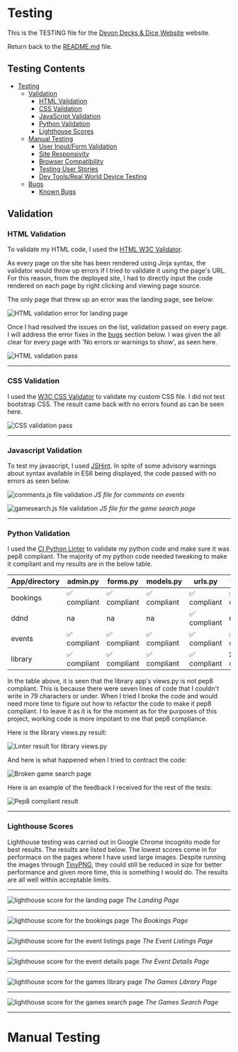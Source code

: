 # **Testing**

This is the TESTING file for the [Devon Decks & Dice Website](https://devon-decks-n-dice-5055496812fd.herokuapp.com/) website.

Return back to the [README.md](README.md) file.

## **Testing Contents**
  
- [Testing](#testing)
  - [Validation](#validation)
    - [HTML Validation](#html-validation)
    - [CSS Validation](#css-validation)
    - [JavaScript Validation](#javascript-validation)
    - [Python Validation](#python-validation)
    - [Lighthouse Scores](#lighthouse-scores)
  - [Manual Testing](#manual-testing)
    - [User Input/Form Validation](#user-inputform-validation)
    - [Site Responsivity](#site-responsivity)
    - [Browser Compatibility](#browser-compatibility)
    - [Testing User Stories](#testing-user-stories)
    - [Dev Tools/Real World Device Testing](#dev-toolsreal-world-device-testing)
  - [Bugs](#bugs)
    - [Known Bugs](#known-bugs)

## **Validation**

### HTML Validation

To validate my HTML code, I used the [HTML W3C Validator](https://validator.w3.org).

As every page on the site has been rendered using Jinja syntax, the validator would throw up errors if I tried to validate it using the page's URL. For this reason, from the deployed site, I had to directly input the code rendered on each page by right clicking and viewing page source.

The only page that threw up an error was the landing page, see below:

![HTML validation error for landing page](/docs/testing/validation/HTML_validation_error.png)

Once I had resolved the issues on the list, validation passed on every page. I will address the error fixes in the [bugs](#bugs) section below.
I was given the all clear for every page with 'No errors or warnings to show', as seen here.

![HTML validation pass](/docs/testing/validation/HTML_validation.png)

---

### CSS Validation

I used the [W3C CSS Validator](https://jigsaw.w3.org/css-validator/) to validate my custom CSS file. I did not test bootstrap CSS.
The result came back with no errors found as can be seen here.

![CSS validation pass](/docs/testing/validation/CSS_validation.png)

---

### Javascript Validation

To test my javascript, I used [JSHint](https://jshint.com/). In spite of some advisory warnings about syntax available in ES6 being displayed, the code passed with no errors as seen below.

![comments.js file validation](/docs/testing/validation/comments_js_validation.png)
*JS file for comments on events*

![gamesearch.js file validation](/docs/testing/validation/gamesearch_js_validation.png)
*JS file for the game search page*

---

### Python Validation

I used the [CI Python Linter](https://pep8ci.herokuapp.com/#) to validate my python code and make sure it was pep8 compliant. The majority of my python code needed tweaking to make it compliant and my results are in the below table.

| App/directory | admin.py | forms.py | models.py | urls.py | views.py |
|---------|----------|----------|-----------|---------|----------|
| bookings | :white_check_mark: compliant | :white_check_mark: compliant | :white_check_mark: compliant | :white_check_mark: compliant | :white_check_mark: compliant |
| ddnd  | na | na | na | :white_check_mark: compliant | na |
| events | :white_check_mark: compliant | :white_check_mark: compliant | :white_check_mark: compliant | :white_check_mark: compliant | :white_check_mark: compliant |
| library | :white_check_mark: compliant | :white_check_mark: compliant | :white_check_mark: compliant | :white_check_mark: compliant | :x: not compliant |

In the table above, it is seen that the library app's views.py is not pep8 compliant. This is because there were seven lines of code that I couldn't write in 79 characters or under. When I tried I broke the code and would need more time to figure out how to refactor the code to make it pep8 compliant. I to leave it as it is for the moment as for the purposes of this project, working code is more impotant to me that pep8 compliance.

Here is the library views.py result:

![Linter result for library views.py](/docs/testing/validation/search_view_linter.png)

And here is what happened when I tried to contract the code:

![Broken game search page](/docs/testing/bugs/search_view_bug.png)

Here is an example of the feedback I received for the rest of the tests:

![Pep8 compliant result](/docs/testing/validation/pep8_compliant.png)

---

### Lighthouse Scores

Lighthouse testing was carried out in Google Chrome incognito mode for best results. The results are listed below. The lowest scores come in for performace on the pages where I have used large images. Despite running the images through [TinyPNG](https://tinypng.com/), they could still be reduced in size for better performance and given more time, this is something I would do. The results are all well within acceptable limits.

---

![lighthouse score for the landing page](/docs/testing/validation/lighthouse_landing.png)
*The Landing Page*

---

![lighthouse score for the bookings page](/docs/testing/validation/lighthouse_bookings.png)
*The Bookings Page*

---

![lighthouse score for the event listings page](/docs/testing/validation/lighthouse_eventlist.png)
*The Event Listings Page*

---

![lighthouse score for the event details page](/docs/testing/validation/lighthouse_eventdetail.png)
*The Event Details Page*

---

![lighthouse score for the games library page](/docs/testing/validation/lighthouse_library.png)
*The Games Library Page*

---

![lighthouse score for the games search page](/docs/testing/validation/lighthouse_gamesearch.png)
*The Games Search Page*

---

# Manual Testing



